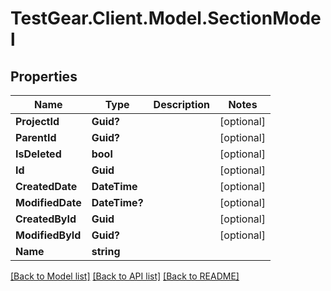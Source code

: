 # TestGear.Client.Model.SectionModel

## Properties

Name | Type | Description | Notes
------------ | ------------- | ------------- | -------------
**ProjectId** | **Guid?** |  | [optional] 
**ParentId** | **Guid?** |  | [optional] 
**IsDeleted** | **bool** |  | [optional] 
**Id** | **Guid** |  | [optional] 
**CreatedDate** | **DateTime** |  | [optional] 
**ModifiedDate** | **DateTime?** |  | [optional] 
**CreatedById** | **Guid** |  | [optional] 
**ModifiedById** | **Guid?** |  | [optional] 
**Name** | **string** |  | 

[[Back to Model list]](../README.md#documentation-for-models) [[Back to API list]](../README.md#documentation-for-api-endpoints) [[Back to README]](../README.md)

